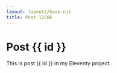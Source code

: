 ```yaml
---
layout: layouts/base.njk
title: Post 12506
---
```


# Post {{ id }}

This is post {{ id }} in my Eleventy project.
